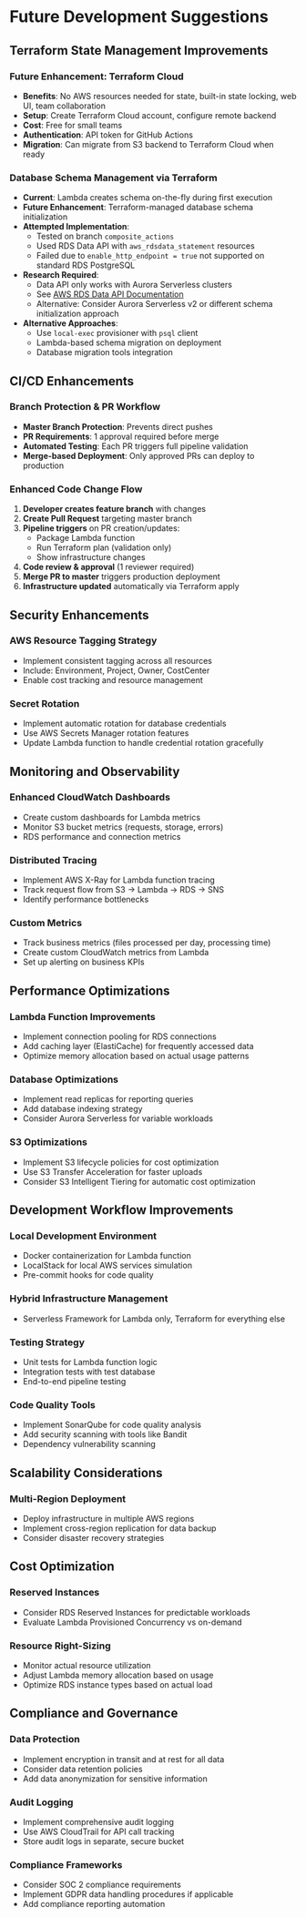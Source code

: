 # Future Development Suggestions

## Terraform State Management Improvements

### Future Enhancement: Terraform Cloud
- **Benefits**: No AWS resources needed for state, built-in state locking, web UI, team collaboration
- **Setup**: Create Terraform Cloud account, configure remote backend
- **Cost**: Free for small teams
- **Authentication**: API token for GitHub Actions
- **Migration**: Can migrate from S3 backend to Terraform Cloud when ready

### Database Schema Management via Terraform
- **Current**: Lambda creates schema on-the-fly during first execution
- **Future Enhancement**: Terraform-managed database schema initialization
- **Attempted Implementation**: 
  - Tested on branch `composite_actions`
  - Used RDS Data API with `aws_rdsdata_statement` resources
  - Failed due to `enable_http_endpoint = true` not supported on standard RDS PostgreSQL
- **Research Required**: 
  - Data API only works with Aurora Serverless clusters
  - See [AWS RDS Data API Documentation](https://docs.aws.amazon.com/AmazonRDS/latest/AuroraUserGuide/data-api.html)
  - Alternative: Consider Aurora Serverless v2 or different schema initialization approach
- **Alternative Approaches**:
  - Use `local-exec` provisioner with `psql` client
  - Lambda-based schema migration on deployment
  - Database migration tools integration

## CI/CD Enhancements

### Branch Protection & PR Workflow
- **Master Branch Protection**: Prevents direct pushes
- **PR Requirements**: 1 approval required before merge
- **Automated Testing**: Each PR triggers full pipeline validation
- **Merge-based Deployment**: Only approved PRs can deploy to production

### Enhanced Code Change Flow
1. **Developer creates feature branch** with changes
2. **Create Pull Request** targeting master branch
3. **Pipeline triggers** on PR creation/updates:
   - Package Lambda function
   - Run Terraform plan (validation only)
   - Show infrastructure changes
4. **Code review & approval** (1 reviewer required)
5. **Merge PR to master** triggers production deployment
6. **Infrastructure updated** automatically via Terraform apply

## Security Enhancements

### AWS Resource Tagging Strategy
- Implement consistent tagging across all resources
- Include: Environment, Project, Owner, CostCenter
- Enable cost tracking and resource management

### Secret Rotation
- Implement automatic rotation for database credentials
- Use AWS Secrets Manager rotation features
- Update Lambda function to handle credential rotation gracefully

## Monitoring and Observability

### Enhanced CloudWatch Dashboards
- Create custom dashboards for Lambda metrics
- Monitor S3 bucket metrics (requests, storage, errors)
- RDS performance and connection metrics

### Distributed Tracing
- Implement AWS X-Ray for Lambda function tracing
- Track request flow from S3 → Lambda → RDS → SNS
- Identify performance bottlenecks

### Custom Metrics
- Track business metrics (files processed per day, processing time)
- Create custom CloudWatch metrics from Lambda
- Set up alerting on business KPIs

## Performance Optimizations

### Lambda Function Improvements
- Implement connection pooling for RDS connections
- Add caching layer (ElastiCache) for frequently accessed data
- Optimize memory allocation based on actual usage patterns

### Database Optimizations
- Implement read replicas for reporting queries
- Add database indexing strategy
- Consider Aurora Serverless for variable workloads

### S3 Optimizations
- Implement S3 lifecycle policies for cost optimization
- Use S3 Transfer Acceleration for faster uploads
- Consider S3 Intelligent Tiering for automatic cost optimization

## Development Workflow Improvements

### Local Development Environment
- Docker containerization for Lambda function
- LocalStack for local AWS services simulation
- Pre-commit hooks for code quality

### Hybrid Infrastructure Management
- Serverless Framework for Lambda only, Terraform for everything else

### Testing Strategy
- Unit tests for Lambda function logic
- Integration tests with test database
- End-to-end pipeline testing

### Code Quality Tools
- Implement SonarQube for code quality analysis
- Add security scanning with tools like Bandit
- Dependency vulnerability scanning

## Scalability Considerations

### Multi-Region Deployment
- Deploy infrastructure in multiple AWS regions
- Implement cross-region replication for data backup
- Consider disaster recovery strategies

## Cost Optimization

### Reserved Instances
- Consider RDS Reserved Instances for predictable workloads
- Evaluate Lambda Provisioned Concurrency vs on-demand

### Resource Right-Sizing
- Monitor actual resource utilization
- Adjust Lambda memory allocation based on usage
- Optimize RDS instance types based on actual load

## Compliance and Governance

### Data Protection
- Implement encryption in transit and at rest for all data
- Consider data retention policies
- Add data anonymization for sensitive information

### Audit Logging
- Implement comprehensive audit logging
- Use AWS CloudTrail for API call tracking
- Store audit logs in separate, secure bucket

### Compliance Frameworks
- Consider SOC 2 compliance requirements
- Implement GDPR data handling procedures if applicable
- Add compliance reporting automation